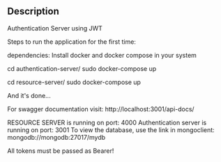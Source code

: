## Description

Authentication Server using JWT

Steps to run the application for the first time: 

dependencies: 
  Install docker and docker compose in your system
  
  cd authentication-server/
  sudo docker-compose up
  
  cd resource-server/
  sudo docker-compose up
  
  And it's done...

For swagger documentation visit: http://localhost:3001/api-docs/

RESOURCE SERVER is running on port: 4000
Authentication server is running on port: 3001
To view the database, use the link in mongoclient: mongodb://mongodb:27017/mydb

All tokens must be passed as Bearer!
